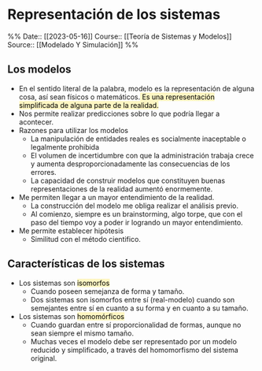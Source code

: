 # Representación de los sistemas

%%
Date:: [[2023-05-16]]
Course:: [[Teoría de Sistemas y Modelos]]
Source:: [[Modelado Y Simulación]]
%%


## Los modelos
- En el sentido literal de la palabra, modelo es la representación de alguna cosa, así sean físicos o matemáticos.<mark style="background: #FFF3A3A6;"> Es una representación simplificada de alguna parte de la realidad.</mark>
- Nos permite realizar predicciones sobre lo que podría llegar a acontecer.
- Razones para utilizar los modelos
	- La manipulación de entidades reales es socialmente inaceptable o legalmente prohibida
	- El volumen de incertidumbre con que la administración trabaja crece y aumenta desproporcionadamente las consecuencias de los errores.
	- La capacidad de construir modelos que constituyen buenas representaciones de la realidad aumentó enormemente.
- Me permiten llegar a un mayor entendimiento de la realidad.
	- La construcción del modelo me obliga realizar el análisis previo.
	- Al comienzo, siempre es un brainstorming, algo torpe, que con el paso del tiempo voy a poder ir logrando un mayor entendimiento.
- Me permite establecer hipótesis
	- Similitud con el método cientifico.

## Características de los sistemas
- Los sistemas son <mark style="background: #FFF3A3A6;">isomorfos</mark>
	- Cuando poseen semejanza de forma y tamaño.
	- Dos sistemas son isomorfos entre sí (real-modelo) cuando son semejantes entre sí en cuanto a su forma y en cuanto a su tamaño.
- Los sistemas son <mark style="background: #FFF3A3A6;">homomórficos</mark>
	- Cuando guardan entre sí proporcionalidad de formas, aunque no sean siempre el mismo tamaño.
	- Muchas veces el modelo debe ser representado por un modelo reducido y simplificado, a través del homomorfismo del sistema original.